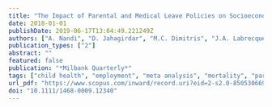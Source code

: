 ```yaml
---
title: "The Impact of Parental and Medical Leave Policies on Socioeconomic and Health Outcomes in OECD Countries: A Systematic Review of the Empirical Literature"
date: 2018-01-01
publishDate: 2019-06-17T13:04:49.221249Z
authors: ["A. Nandi", "D. Jahagirdar", "M.C. Dimitris", "J.A. Labrecque", "E.C. Strumpf", "J.S. Kaufman", "I. Vincent", "E. Atabay", "S. Harper", "A. Earle", "S.J. Heymann"]
publication_types: ["2"]
abstract: ""
featured: false
publication: "*Milbank Quarterly*"
tags: ["child health", "employment", "meta analysis", "mortality", "parental leave", "systematic review", "health care policy", "legislation", "medical leave", "sick leave"]
url_pdf: "https://www.scopus.com/inward/record.uri?eid=2-s2.0-85053066917&doi=10.1111%2f1468-0009.12340&partnerID=40&md5=ad6f6afac51e3ff87ce32b3a13b9966d"
doi: "10.1111/1468-0009.12340"
---
```


